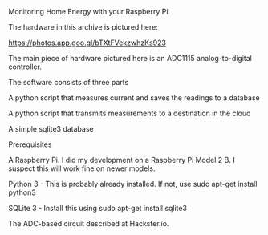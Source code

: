 Monitoring Home Energy with your Raspberry Pi

The hardware in this archive is pictured here:

https://photos.app.goo.gl/bTXtFVekzwhzKs923

The main piece of hardware pictured here is an ADC1115 analog-to-digital controller.

The software consists of three parts

A python script that measures current and saves the readings to a database

A python script that transmits measurements to a destination in the cloud

A simple sqlite3 database

Prerequisites

A Raspberry Pi.  I did my development on a Raspberry Pi Model 2 B. I suspect this will work fine on newer models.

Python 3 - This is probably already installed.  If not, use sudo apt-get install python3 

SQLite 3 - Install this using sudo apt-get install sqlite3 

The ADC-based circuit described at Hackster.io. 